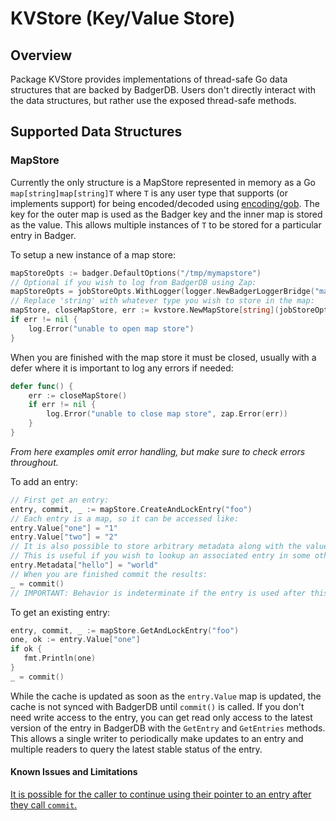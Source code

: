 #  KVStore (Key/Value Store)

## Overview 

Package KVStore provides implementations of thread-safe Go data structures that
are backed by BadgerDB. Users don't directly interact with the data structures,
but rather use the exposed thread-safe methods.

## Supported Data Structures 

### MapStore 

Currently the only structure is a MapStore represented in memory as a Go
`map[string]map[string]T` where `T` is any user type that supports (or
implements support) for being encoded/decoded using
[encoding/gob](https://pkg.go.dev/encoding/gob). The key for the outer map is
used as the Badger key and the inner map is stored as the value. This allows
multiple instances of `T` to be stored for a particular entry in Badger.

To setup a new instance of a map store: 

```go
mapStoreOpts := badger.DefaultOptions("/tmp/mymapstore")
// Optional if you wish to log from BadgerDB using Zap:
mapStoreOpts = jobStoreOpts.WithLogger(logger.NewBadgerLoggerBridge("mapStore", log))
// Replace 'string' with whatever type you wish to store in the map:
mapStore, closeMapStore, err := kvstore.NewMapStore[string](jobStoreOpts, m.config.JobStoreCacheSize, testMode)
if err != nil {
    log.Error("unable to open map store")
}
```
When you are finished with the map store it must be closed, usually with a defer where it is important to log any errors if needed:
```go
defer func() {
    err := closeMapStore()
    if err != nil {
        log.Error("unable to close map store", zap.Error(err))
    }
}
```

*From here examples omit error handling, but make sure to check errors throughout.*

To add an entry:
```go
// First get an entry:
entry, commit, _ := mapStore.CreateAndLockEntry("foo")
// Each entry is a map, so it can be accessed like:
entry.Value["one"] = "1"
entry.Value["two"] = "2"
// It is also possible to store arbitrary metadata along with the value.
// This is useful if you wish to lookup an associated entry in some other MapStore:
entry.Metadata["hello"] = "world"
// When you are finished commit the results: 
_ = commit()
// IMPORTANT: Behavior is indeterminate if the entry is used after this point.
```
To get an existing entry: 
```go 
entry, commit, _ := mapStore.GetAndLockEntry("foo")
one, ok := entry.Value["one"]
if ok {
   fmt.Println(one) 
}
_ = commit()
```

While the cache is updated as soon as the `entry.Value` map is updated, the cache is not synced with BadgerDB until `commit()` is called. If you don't need write access to the entry, you can get read only access to the latest version of the entry in BadgerDB with the `GetEntry` and `GetEntries` methods. This allows a single writer to periodically make updates to an entry and multiple readers to query the latest stable status of the entry.

#### Known Issues and Limitations 

[It is possible for the caller to continue using their pointer to an entry after they call `commit`.](https://github.com/ThinkParQ/gobee/issues/10)
